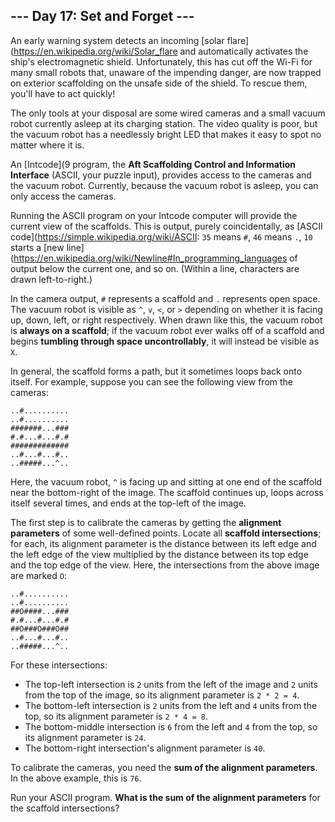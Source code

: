 ## --- Day 17: Set and Forget ---
An early warning system detects an incoming [solar flare](https://en.wikipedia.org/wiki/Solar_flare and automatically activates the ship's electromagnetic shield. Unfortunately, this has cut off the Wi-Fi for many small robots that, unaware of the impending danger, are now trapped on exterior scaffolding on the unsafe side of the shield. To rescue them, you'll have to act quickly!
 
The only tools at your disposal are some wired cameras and a small vacuum robot currently asleep at its charging station. The video quality is poor, but the vacuum robot has a needlessly bright LED that makes it easy to spot no matter where it is.
 
An [Intcode](9 program, the **Aft Scaffolding Control and Information Interface** (ASCII, your puzzle input), provides access to the cameras and the vacuum robot. Currently, because the vacuum robot is asleep, you can only access the cameras.
 
Running the ASCII program on your Intcode computer will provide the current view of the scaffolds. This is output, purely coincidentally, as [ASCII code](https://simple.wikipedia.org/wiki/ASCII: `35` means `#`, `46` means `.`, `10` starts a [new line](https://en.wikipedia.org/wiki/Newline#In_programming_languages of output below the current one, and so on. (Within a line, characters are drawn left-to-right.)
 
In the camera output, `#` represents a scaffold and `.` represents open space. The vacuum robot is visible as `^`, `v`, `<`, or `>` depending on whether it is facing up, down, left, or right respectively. When drawn like this, the vacuum robot is **always on a scaffold**; if the vacuum robot ever walks off of a scaffold and begins **tumbling through space uncontrollably**, it will instead be visible as `X`.
 
In general, the scaffold forms a path, but it sometimes loops back onto itself. For example, suppose you can see the following view from the cameras:
 
```
..#..........
..#..........
#######...###
#.#...#...#.#
#############
..#...#...#..
..#####...^..
```
 
Here, the vacuum robot, `^` is facing up and sitting at one end of the scaffold near the bottom-right of the image. The scaffold continues up, loops across itself several times, and ends at the top-left of the image.
 
The first step is to calibrate the cameras by getting the **alignment parameters** of some well-defined points. Locate all **scaffold intersections**; for each, its alignment parameter is the distance between its left edge and the left edge of the view multiplied by the distance between its top edge and the top edge of the view. Here, the intersections from the above image are marked `O`:
 
```
..#..........
..#..........
##O####...###
#.#...#...#.#
##O###O###O##
..#...#...#..
..#####...^..
```
 
For these intersections:
 
- The top-left intersection is `2` units from the left of the image and `2` units from the top of the image, so its alignment parameter is `2 * 2 = 4`.
- The bottom-left intersection is `2` units from the left and `4` units from the top, so its alignment parameter is `2 * 4 = 8`.
- The bottom-middle intersection is `6` from the left and `4` from the top, so its alignment parameter is `24`.
- The bottom-right intersection's alignment parameter is `40`.
 
To calibrate the cameras, you need the **sum of the alignment parameters**. In the above example, this is `76`.
 
Run your ASCII program. **What is the sum of the alignment parameters** for the scaffold intersections?
 
